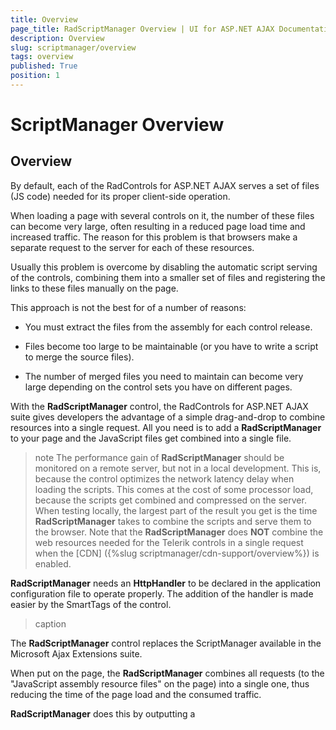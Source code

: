 ```yaml
---
title: Overview
page_title: RadScriptManager Overview | UI for ASP.NET AJAX Documentation
description: Overview
slug: scriptmanager/overview
tags: overview
published: True
position: 1
---
```


# ScriptManager Overview



## Overview

By default, each of the RadControls for ASP.NET AJAX serves a set of files (JS code) needed for its proper client-side operation.

When loading a page with several controls on it, the number of these files can become very large, often resulting in a reduced page load time and increased traffic. The reason for this problem is that browsers make a separate request to the server for each of these resources.

Usually this problem is overcome by disabling the automatic script serving of the controls, combining them into a smaller set of files and registering the links to these files manually on the page.

This approach is not the best for of a number of reasons:

* You must extract the files from the assembly for each control release.

* Files become too large to be maintainable (or you have to write a script to merge the source files).

* The number of merged files you need to maintain can become very large depending on the control sets you have on different pages.

With the **RadScriptManager** control, the RadControls for ASP.NET AJAX suite gives developers the advantage of a simple drag-and-drop to combine resources into a single request. All you need is to add a **RadScriptManager** to your page and the JavaScript files get combined into a single file.

>note The performance gain of **RadScriptManager** should be monitored on a remote server, but not in a local development. This is, because the control optimizes the network latency delay when loading the scripts. This comes at the cost of some processor load, because the scripts get combined and compressed on the server.
>When testing locally, the largest part of the result you get is the time **RadScriptManager** takes to combine the scripts and serve them to the browser.
>Note that the **RadScriptManager** does **NOT** combine the web resources needed for the Telerik controls in a single request when the [CDN] ({%slug scriptmanager/cdn-support/overview%}) is enabled.
>


**RadScriptManager** needs an **HttpHandler** to be declared in the application configuration file to operate properly. The addition of the handler is made easier by the SmartTags of the control.


>caption 



The **RadScriptManager** control replaces the ScriptManager available in the Microsoft Ajax Extensions suite.

When put on the page, the **RadScriptManager** combines all requests (to the "JavaScript assembly resource files" on the page) into a single one, thus reducing the time of the page load and the consumed traffic.

**RadScriptManager** does this by outputting a **<script>** tag with a specific URL, making a request to an HttpHandler, which then serves the combined scripts.

If the script combination is not needed for some reason (e.g. debugging) it can be disabled by giving the [EnableScriptCombine](http://docs.telerik.com/devtools/aspnet-ajax/api/server/Telerik.Web.UI/RadScriptManager#properties-EnableScriptCombine) property the value of **False**.

You can change Handler by using the [HttpHandlerUrl](http://www.telerik.com/help/aspnet-ajax/p_telerik_web_ui_radscriptmanager_httphandlerurl.html) property of the control.

## RadScriptManager needs the HttpHandler to be registered in the application's configuration file:

## Registering the HttpHandler for web sites running on IIS 5.0, 5.1 and 6.0:

````XML
<configuration>    
	<system.web>        
		<httpHandlers>    
			<add path="Telerik.Web.UI.WebResource.axd" verb="*" type="Telerik.Web.UI.WebResource" validate="false" />        
		</httpHandlers>    
	</system.web>
</configuration>
````



## Registering the HttpHandler for Websites Running on IIS7:

When in integrated mode, IIS7 reads the application configuration from the **<system.webServer>** section group in the application configuration file, but not the **<system.web>** section group. Since Visual Studio 2005 does not provide "native" support for IIS7, the RadScriptManager registration cannot be automatically added to the **system.webServer**.

There are two cases:

* Telerik.Web.UI.dll is in the **GAC**:

````XML
<system.webserver>
… 
<handlers>
	…  
	<add name="Telerik.Web.UI.WebResource" path="Telerik.Web.UI.WebResource.axd" verb="*" type="Telerik.Web.UI.WebResource, Telerik.Web.UI, Version=[ASSEMBLY_VERSION], Culture=neutral, PublicKeyToken=121fae78165ba3d4" />
	… 
</handlers>
</system.webserver>
````



>caution You need to replace [ **ASSEMBLY_VERSION** ] with the exact version of your DLL, e.g. **2008.2.723.20** - for the Q2 2008 assembly for ASP.NET 2.0 **OR 2008.2.723.35** - for the Q2 2008 assembly for ASP.NET 3.5
>


* Telerik.Web.UI.dll is **not in the GAC**:

````XML
<system.webserver>
	… 
	<handlers>
		…  
		<add name="Telerik.Web.UI.WebResource"  path="Telerik.Web.UI.WebResource.axd" verb="*" type="Telerik.Web.UI.WebResource" />
		… 
	</handlers>
 </system.webserver>
````



>note Additional information is available in this blog post: [Web Resources demystified](http://blogs.telerik.com/AtanasKorchev/Posts/08-07-18/Web_Resources_demystified_Part_3_Troubleshooting.aspx).
>


## Limitations of the Control:

* **RadScriptManager** ignores ScriptReferences to scripts embedded in an assembly, but pointed to a script file by using the Path property:

````XML
<telerik:RadScriptManager ID="”RadScriptManager1”" runat="”server”">
	<Scripts>
		<asp:ScriptReference Name="MyNamespace.MyFile.js" Assembly="MyAsembly" Path="/MyVirtualLocation/MyFile.js">
	</Scripts>
</telerik:RadScriptManager>
````



* **RadScriptManager** does not support the automatic switch to debug-mode. For example, having an assembly including ScriptReferences in both Debug and Release ScriptMode, where the application is in a debug mode, RadScriptManager will output only the "Release" ones. If debugging is needed, the **EnableScriptCombine** property can be set to **False**.

* **RadScriptManager** currently does not display IntelliSense information for the <Scripts> property and the ScriptReferences.
